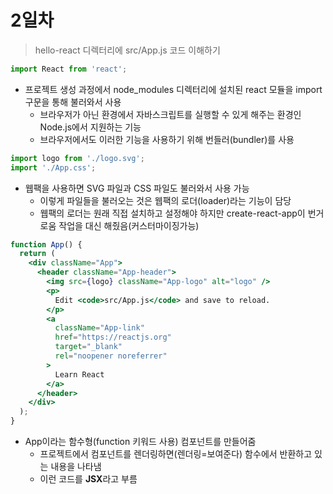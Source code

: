 # 2일차

> hello-react 디렉터리에 src/App.js 코드 이해하기
```jsx
import React from 'react';
```
- 프로젝트 생성 과정에서 node_modules 디렉터리에 설치된 react 모듈을 import 구문을 통해 불러와서 사용
    + 브라우저가 아닌 환경에서 자바스크립트를 실행할 수 있게 해주는 환경인 Node.js에서 지원하는 기능
    + 브라우저에서도 이러한 기능을 사용하기 위해 번들러(bundler)를 사용
```jsx
import logo from './logo.svg';
import './App.css';
```
- 웹팩을 사용하면 SVG 파일과 CSS 파일도 불러와서 사용 가능
    - 이렇게 파일들을 불러오는 것은 웹팩의 로더(loader)라는 기능이 담당
    - 웹팩의 로더는 원래 직접 설치하고 설정해야 하지만 create-react-app이 번거로움 작업을 대신 해줬음(커스터마이징가능)
```jsx
function App() {
  return (
    <div className="App">
      <header className="App-header">
        <img src={logo} className="App-logo" alt="logo" />
        <p>
          Edit <code>src/App.js</code> and save to reload.
        </p>
        <a
          className="App-link"
          href="https://reactjs.org"
          target="_blank"
          rel="noopener noreferrer"
        >
          Learn React
        </a>
      </header>
    </div>
  );
}
```
- App이라는 함수형(function 키워드 사용) 컴포넌트를 만들어줌
    - 프로젝트에서 컴포넌트를 렌더링하면(렌더링=보여준다) 함수에서 반환하고 있는 내용을 나타냄
    - 이런 코드를 **JSX**라고 부름